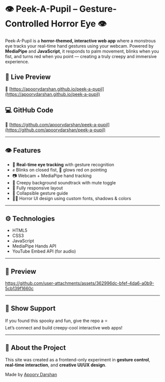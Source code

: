 # 👁️ Peek-A-Pupil – Gesture-Controlled Horror Eye 👁️

Peek-A-Pupil is a **horror-themed, interactive web app** where a monstrous eye tracks your real-time hand gestures using your webcam. Powered by **MediaPipe** and **JavaScript**, it responds to palm movement, blinks when you fist, and turns red when you point — creating a truly creepy and immersive experience.

## 🔗 Live Preview

🎯 [https://apoorvdarshan.github.io/peek-a-pupil](https://apoorvdarshan.github.io/peek-a-pupil)

## 💻 GitHub Code

📂 [https://github.com/apoorvdarshan/peek-a-pupil](https://github.com/apoorvdarshan/peek-a-pupil)

---

## 👁️ Features

- 🔴 **Real-time eye tracking** with gesture recognition  
- ✊ Blinks on closed fist, 🔴 glows red on pointing  
- 📷 Webcam + MediaPipe hand tracking  
- 🎵 Creepy background soundtrack with mute toggle  
- 📱 Fully responsive layout  
- 🍔 Collapsible gesture guide  
- 🧟‍♂️ Horror UI design using custom fonts, shadows & colors

---

## ⚙️ Technologies

- HTML5  
- CSS3  
- JavaScript  
- MediaPipe Hands API  
- YouTube Embed API (for audio)

---

## 📸 Preview

https://github.com/user-attachments/assets/362996dc-bfef-4da6-a0b9-5cb139f1660c

---

## 🙌 Show Support

If you found this spooky and fun, give the repo a ⭐  
Let’s connect and build creepy-cool interactive web apps!

---

## 🧠 About the Project

This site was created as a frontend-only experiment in **gesture control**, **real-time interaction**, and **creative UI/UX design**.

Made by [Apoorv Darshan](https://github.com/apoorvdarshan)
